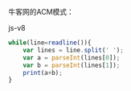 牛客网的ACM模式：

js-v8

```javascript
while(line=readline()){
    var lines = line.split(' ');
    var a = parseInt(lines[0]);
    var b = parseInt(lines[1]);
    print(a+b);
}

```

